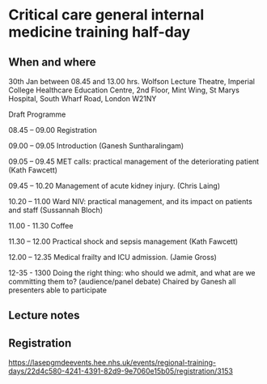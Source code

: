 # Critical care general internal medicine training half-day

## When and where

30th Jan between 08.45 and 13.00 hrs. Wolfson Lecture Theatre, Imperial College Healthcare Education Centre, 2nd Floor, Mint Wing, St Marys Hospital, South Wharf Road, London W21NY

Draft Programme

08.45 – 09.00 Registration

09.00 – 09.05 Introduction (Ganesh Suntharalingam)

09.05 – 09.45 MET calls: practical management of the deteriorating patient (Kath Fawcett)

09.45 – 10.20 Management of acute kidney injury. (Chris Laing)

10.20 – 11.00 Ward NIV: practical management, and its impact on patients and staff (Sussannah Bloch)

11.00 - 11.30 Coffee

11.30 – 12.00 Practical shock and sepsis management  (Kath Fawcett)

12.00 – 12.35 Medical frailty and ICU admission. (Jamie Gross)

12-35 - 1300 Doing the right thing: who should we admit, and what are we committing them to? (audience/panel debate) Chaired by Ganesh all presenters able to participate

## Lecture notes


## Registration

 https://lasepgmdeevents.hee.nhs.uk/events/regional-training-days/22d4c580-4241-4391-82d9-9e7060e15b05/registration/3153
